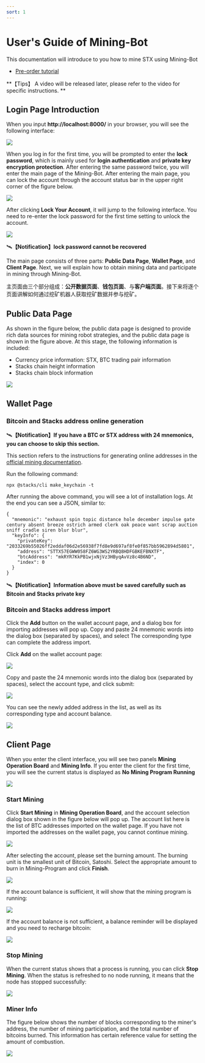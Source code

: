 ```yaml
---
sort: 1
---
```



# User's Guide of Mining-Bot

This documentation will introduce to you how to mine STX using Mining-Bot

- [Pre-order tutorial](../Build-Before-Using/Mining-Bot-Alpha-Tutorial-EN.md)

**【Tips】 A video will be released later, please refer to the video for specific instructions. **

## Login Page Introduction

When you input **http://localhost:8000/** in your browser, you will see the following interface:

![](assets/EN/index/indexPage.png)


When you log in for the first time, you will be prompted to enter the **lock password**, which is mainly used for **login authentication** and **private key encryption protection**. After entering the same password twice, you will enter the main page of the Mining-Bot. After entering the main page, you can lock the account through the account status bar in the upper right corner of the figure below.

![](assets/EN/index/lockPage1.png)

After clicking **Lock Your Account**, it will jump to the following interface. You need to re-enter the lock password for the first time setting to unlock the account.

![](assets/EN/index/lockPage2.png)

:artificial_satellite:**【Notification】lock password cannot be recovered**

The main page consists of three parts: **Public Data Page**, **Wallet Page**, and **Client Page**. Next, we will explain how to obtain mining data and participate in mining through Mining-Bot.

主页面由三个部分组成：**公开数据页面**、**钱包页面**、与**客户端页面**。接下来将逐个页面讲解如何通过挖矿机器人获取挖矿数据并参与挖矿。

## Public Data Page

As shown in the figure below, the public data page is designed to provide rich data sources for mining robot strategies, and the public data page is shown in the figure above. At this stage, the following information is included:

- Currency price information: STX, BTC trading pair information
- Stacks chain height information
- Stacks chain block information

![](assets/EN/publicdata/publicdataModule.png)


## Wallet Page

### Bitcoin and Stacks address online generation

:artificial_satellite:**【Notification】If you have a BTC or STX address with 24 mnemonics, you can choose to skip this section.**


This section refers to the instructions for generating online addresses in the [official mining documentation](https://docs.blockstack.org/mining).


Run the following command:

``` 
npx @stacks/cli make_keychain -t
```

After running the above command, you will see a lot of installation logs. At the end you can see a JSON, similar to:

```
{
  "mnemonic": "exhaust spin topic distance hole december impulse gate century absent breeze ostrich armed clerk oak peace want scrap auction sniff cradle siren blur blur",
  "keyInfo": {
    "privateKey": "2033269b55026ff2eddaf06d2e56938f7fd8e9d697af8fe0f857bb5962894d5801",
    "address": "STTX57EGWW058FZ6WG3WS2YRBQ8HDFGBKEFBNXTF",
    "btcAddress": "mkRYR7KkPB1wjxNjVz3HByqAvVz8c4B6ND",
    "index": 0
  }
}
```
:artificial_satellite:**【Notification】Information above must be saved carefully such as Bitcoin and Stacks private key**


### Bitcoin and Stacks address import

Click the **Add** button on the wallet account page, and a dialog box for importing addresses will pop up. Copy and paste 24 mnemonic words into the dialog box (separated by spaces), and select The corresponding type can complete the address import.

Click **Add** on the wallet account page:

![](assets/EN/wallet/importAddress1.png)

Copy and paste the 24 mnemonic words into the dialog box (separated by spaces), select the account type, and click submit:

![](assets/EN/wallet/importAddress2.png)

You can see the newly added address in the list, as well as its corresponding type and account balance.

![](assets/EN/wallet/importAddress3.png)

## Client Page

When you enter the client interface, you will see two panels **Mining Operation Board** and **Mining Info**. If you enter the client for the first time, you will see the current status is displayed as **No Mining Program Running**

![](assets/EN/client/clientPage.png)

### Start Mining

Click **Start Mining** in **Mining Operation Board**, and the account selection dialog box shown in the figure below will pop up. The account list here is the list of BTC addresses imported on the wallet page. If you have not imported the addresses on the wallet page, you cannot continue mining.

![](assets/EN/client/startMining1.png)

After selecting the account, please set the burning amount. The burning unit is the smallest unit of Bitcoin, Satoshi. Select the appropriate amount to burn in Mining-Program and click **Finish**.

![](assets/EN/client/startMining2.png)

If the account balance is sufficient, it will show that the mining program is running:

![](assets/EN/client/startMining3.png)

If the account balance is not sufficient, a balance reminder will be displayed and you need to recharge bitcoin:

![](assets/EN/client/balanceNotification.png)

### Stop Mining

When the current status shows that a process is running, you can click **Stop Mining**. When the status is refreshed to no node running, it means that the node has stopped successfully:

![](assets/EN/client/stopMining.png)

### Miner Info

The figure below shows the number of blocks corresponding to the miner's address, the number of mining participation, and the total number of bitcoins burned. This information has certain reference value for setting the amount of combustion.

![](assets/EN/client/minerInfo.png)



